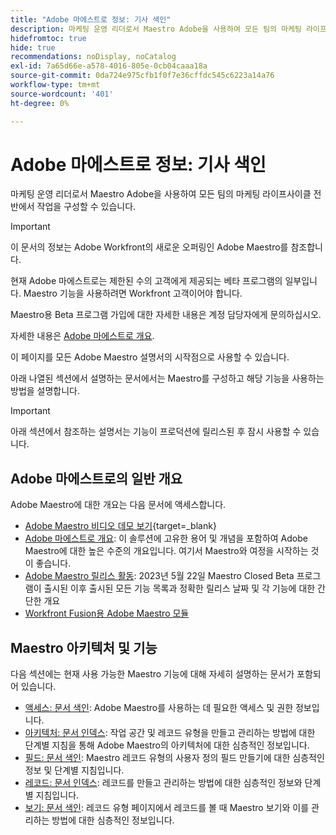 ```yaml
---
title: "Adobe 마에스트로 정보: 기사 색인"
description: 마케팅 운영 리더로서 Maestro Adobe을 사용하여 모든 팀의 마케팅 라이프사이클 전반에서 작업을 구성할 수 있습니다. 이 섹션의 문서에서는 Maestro를 구성하는 방법 및 캠페인 관리 작업의 일부로 Maestro의 기능을 사용하는 방법을 설명합니다.
hidefromtoc: true
hide: true
recommendations: noDisplay, noCatalog
exl-id: 7a65d66e-a578-4016-805e-0cb04caaa18a
source-git-commit: 0da724e975cfb1f0f7e36cffdc545c6223a14a76
workflow-type: tm+mt
source-wordcount: '401'
ht-degree: 0%

---
```


# Adobe 마에스트로 정보: 기사 색인

<!--
title: Adobe Maestro 
description: As a marketing operations leader, you can use Adobe Maestro to organize work across the marketing lifecycle for all your teams. The articles in this section describe how you can configure Maestro and how you can start using its capabilities as part of your campaign management operations. 
hidefromtoc: yes
author: Alina
feature: Work Management
role: User, Admin
hide: yes
-->

<!--update the metadata with real information when making this avilable in TOC and in the left nav-->

<!-- update the title to "Article index" when we get out of beta and we inhide this article-->

<!--remove the video at open beta or before-->

마케팅 운영 리더로서 Maestro Adobe을 사용하여 모든 팀의 마케팅 라이프사이클 전반에서 작업을 구성할 수 있습니다.

>[!IMPORTANT]
>
>이 문서의 정보는 Adobe Workfront의 새로운 오퍼링인 Adobe Maestro를 참조합니다.
>
>현재 Adobe 마에스트로는 제한된 수의 고객에게 제공되는 베타 프로그램의 일부입니다. Maestro 기능을 사용하려면 Workfront 고객이어야 합니다.
>
>Maestro용 Beta 프로그램 가입에 대한 자세한 내용은 계정 담당자에게 문의하십시오.
>
>자세한 내용은 [Adobe 마에스트로 개요](../maestro/maestro-overview.md).

이 페이지를 모든 Adobe Maestro 설명서의 시작점으로 사용할 수 있습니다.

아래 나열된 섹션에서 설명하는 문서에서는 Maestro를 구성하고 해당 기능을 사용하는 방법을 설명합니다.

>[!IMPORTANT]
>
>아래 섹션에서 참조하는 설명서는 기능이 프로덕션에 릴리스된 후 잠시 사용할 수 있습니다.

## Adobe 마에스트로의 일반 개요

Adobe Maestro에 대한 개요는 다음 문서에 액세스합니다.

<!--update the video when we have something better, especially after Open Beta - remove it-->

* [Adobe Maestro 비디오 데모 보기](https://video.tv.adobe.com/v/3424253/){target=_blank}
* [Adobe 마에스트로 개요](maestro-overview.md): 이 솔루션에 고유한 용어 및 개념을 포함하여 Adobe Maestro에 대한 높은 수준의 개요입니다. 여기서 Maestro와 여정을 시작하는 것이 좋습니다.
* [Adobe Maestro 릴리스 활동](../maestro/release-activity.md): 2023년 5월 22일 Maestro Closed Beta 프로그램이 출시된 이후 출시된 모든 기능 목록과 정확한 릴리스 날짜 및 각 기능에 대한 간단한 개요
* [Workfront Fusion용 Adobe Maestro 모듈](/help/quicksilver/workfront-fusion/apps-and-their-modules/maestro-modules.md)

## Maestro 아키텍처 및 기능

다음 섹션에는 현재 사용 가능한 Maestro 기능에 대해 자세히 설명하는 문서가 포함되어 있습니다.

* [액세스: 문서 색인](../maestro/access/access-information.md): Adobe Maestro를 사용하는 데 필요한 액세스 및 권한 정보입니다.
* [아키텍처: 문서 인덱스](../maestro/architecture/architecture-information.md): 작업 공간 및 레코드 유형을 만들고 관리하는 방법에 대한 단계별 지침을 통해 Adobe Maestro의 아키텍처에 대한 심층적인 정보입니다.
* [필드: 문서 색인](../maestro/fields/fields-information.md): Maestro 레코드 유형의 사용자 정의 필드 만들기에 대한 심층적인 정보 및 단계별 지침입니다.
* [레코드: 문서 인덱스](../maestro/records/records-information.md): 레코드를 만들고 관리하는 방법에 대한 심층적인 정보와 단계별 지침입니다.
* [보기: 문서 색인](../maestro/views/views-information.md): 레코드 유형 페이지에서 레코드를 볼 때 Maestro 보기와 이를 관리하는 방법에 대한 심층적인 정보입니다.
